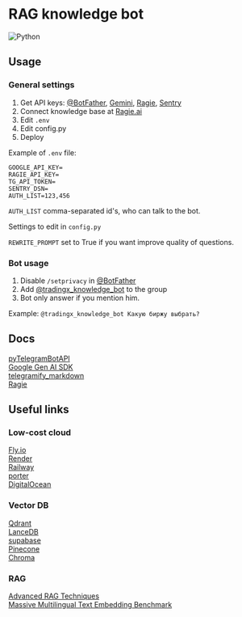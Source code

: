 # RAG knowledge bot

![Python](https://img.shields.io/badge/Python-3.12-blue)

## Usage

### General settings

1. Get API keys: [@BotFather](https://t.me/BotFather), [Gemini](https://ai.google.dev/), [Ragie](https://www.ragie.ai/), [Sentry](https:/sentry.io/)
2. Connect knowledge base at [Ragie.ai](https://www.ragie.ai/)
3. Edit `.env`
4. Edit config.py
5. Deploy

Example of `.env` file:

```text
GOOGLE_API_KEY=
RAGIE_API_KEY=
TG_API_TOKEN=
SENTRY_DSN=
AUTH_LIST=123,456
```

`AUTH_LIST` comma-separated id's, who can talk to the bot.

Settings to edit in `config.py`

`REWRITE_PROMPT` set to True if you want improve quality of questions.

### Bot usage

1. Disable `/setprivacy` in [@BotFather](https://t.me/BotFather)
2. Add [@tradingx_knowledge_bot](https://t.me/tradingx_knowledge_bot) to the group
3. Bot only answer if you mention him.

Example: `@tradingx_knowledge_bot Какую биржу выбрать?`

## Docs

[pyTelegramBotAPI](https://pytba.readthedocs.io/en/latest/) \
[Google Gen AI SDK](https://github.com/googleapis/python-genai) \
[telegramify_markdown](https://github.com/sudoskys/telegramify-markdown) \
[Ragie](https://github.com/ragieai/ragie-python)

## Useful links

### Low-cost cloud

[Fly.io](https://fly.io/) \
[Render](https://render.com/) \
[Railway](https://railway.com/) \
[porter](https://cloud.porter.run/) \
[DigitalOcean](https://m.do.co/c/58a27c657ed8)

### Vector DB

[Qdrant](https://qdrant.tech/) \
[LanceDB](https://lancedb.com/) \
[supabase](https://supabase.com/modules/vector) \
[Pinecone](https://www.pinecone.io/) \
[Chroma](https://www.trychroma.com/)

### RAG

[Advanced RAG Techniques](https://github.com/NirDiamant/RAG_Techniques) \
[Massive Multilingual Text Embedding Benchmark](https://huggingface.co/spaces/mteb/leaderboard)

